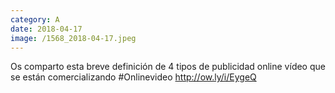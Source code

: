 ```yaml
--- 
category: A 
date: 2018-04-17 
image: /1568_2018-04-17.jpeg 
--- 
```


Os comparto esta breve definición de 4 tipos de publicidad online vídeo que se están comercializando #Onlinevideo http://ow.ly/i/EygeQ